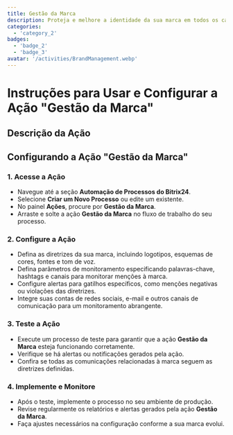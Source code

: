 ```yaml
---
title: Gestão da Marca
description: Proteja e melhore a identidade da sua marca em todos os canais.
categories: 
  - 'category_2'
badges: 
  - 'badge_2'
  - 'badge_3'
avatar: '/activities/BrandManagement.webp'
---
```

# Instruções para Usar e Configurar a Ação "Gestão da Marca"

## Descrição da Ação

## **Configurando a Ação "Gestão da Marca"**

### 1. Acesse a Ação
- Navegue até a seção **Automação de Processos do Bitrix24**.
- Selecione **Criar um Novo Processo** ou edite um existente.
- No painel **Ações**, procure por **Gestão da Marca**.
- Arraste e solte a ação **Gestão da Marca** no fluxo de trabalho do seu processo.

### 2. Configure a Ação
- Defina as diretrizes da sua marca, incluindo logotipos, esquemas de cores, fontes e tom de voz.
- Defina parâmetros de monitoramento especificando palavras-chave, hashtags e canais para monitorar menções à marca.
- Configure alertas para gatilhos específicos, como menções negativas ou violações das diretrizes.
- Integre suas contas de redes sociais, e-mail e outros canais de comunicação para um monitoramento abrangente.

### 3. Teste a Ação
- Execute um processo de teste para garantir que a ação **Gestão da Marca** esteja funcionando corretamente.
- Verifique se há alertas ou notificações gerados pela ação.
- Confira se todas as comunicações relacionadas à marca seguem as diretrizes definidas.

### 4. Implemente e Monitore
- Após o teste, implemente o processo no seu ambiente de produção.
- Revise regularmente os relatórios e alertas gerados pela ação **Gestão da Marca**.
- Faça ajustes necessários na configuração conforme a sua marca evolui.
